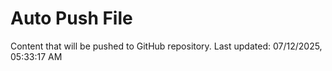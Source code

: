 # Auto Push File

Content that will be pushed to GitHub repository.
Last updated: 07/12/2025, 05:33:17 AM